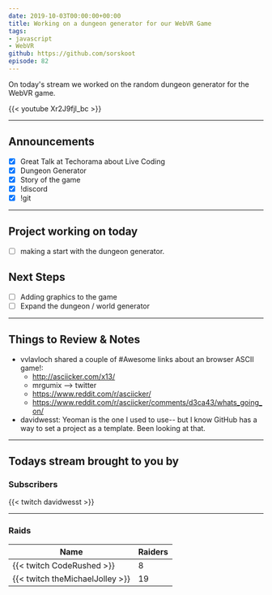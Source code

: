 ```yaml
---
date: 2019-10-03T00:00:00+00:00
title: Working on a dungeon generator for our WebVR Game
tags:
- javascript
- WebVR
github: https://github.com/sorskoot
episode: 82
---
```


On today's stream we worked on the random dungeon generator for the WebVR game.

{{< youtube Xr2J9fjl_bc >}}

<!--more-->

---

## Announcements

- [X] Great Talk at Techorama about Live Coding
- [X] Dungeon Generator
- [X] Story of the game
- [x] !discord
- [X] !git

---

## Project working on today

- [ ] making a start with the dungeon generator.

## Next Steps

- [ ] Adding graphics to the game
- [ ] Expand the dungeon / world generator

---

## Things to Review & Notes

- vvlavloch shared a couple of #Awesome links about an browser ASCII game!: 
  - http://asciicker.com/x13/ 
  - mrgumix --> twitter
  - https://www.reddit.com/r/asciicker/
  - https://www.reddit.com/r/asciicker/comments/d3ca43/whats_going_on/
- davidwesst: Yeoman is the one I used to use-- but I know GitHub has a way to set a project as a template. Been looking at that.

---

## Todays stream brought to you by

### Subscribers

{{< twitch davidwesst >}}

---

### Raids

| Name | Raiders |
| --- | --- |
| {{< twitch CodeRushed >}} | 8 |
| {{< twitch theMichaelJolley >}} | 19 |
